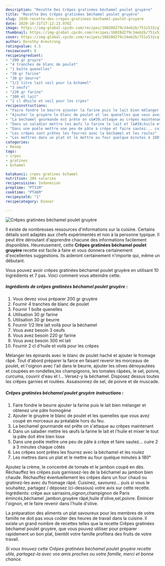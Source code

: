 ```yaml
---
description: "Recette Des Crêpes gratinées béchamel poulet gruyère"
title: "Recette Des Crêpes gratinées béchamel poulet gruyère"
slug: 1930-recette-des-crepes-gratinees-bechamel-poulet-gruyere
date: 2020-10-31T17:12:23.976Z
image: https://img-global.cpcdn.com/recipes/16028d279c34eb2b/751x532cq70/crepes-gratinees-bechamel-poulet-gruyere-photo-principale-de-la-recette.jpg
thumbnail: https://img-global.cpcdn.com/recipes/16028d279c34eb2b/751x532cq70/crepes-gratinees-bechamel-poulet-gruyere-photo-principale-de-la-recette.jpg
cover: https://img-global.cpcdn.com/recipes/16028d279c34eb2b/751x532cq70/crepes-gratinees-bechamel-poulet-gruyere-photo-principale-de-la-recette.jpg
author: Dorothy Armstrong
ratingvalue: 4.5
reviewcount: 8
recipeingredient:
- "200 gr gruyre"
- "4 tranches de blanc de poulet"
- "1 boîte quenelles"
- "30 gr farine"
- "30 gr beurre"
- "1/2 litre lait voil pour la bchamel"
- "3 oeufs"
- "220 gr farine"
- "300 ml lait"
- "2 cl dhuile et voil pour les crpes"
recipeinstructions:
- "Faire fondre le beurre ajouter la farine puis le lait bien mélanger et obtenez une pâte homogène"
- "Ajouter le gruyère le blanc de poulet et les quenelles que vous avez coupé en morceaux au préalable hors du feu."
- "La bechamel gourmande est prête on s&#39;attaque au crêpes maintenant"
- "Dans un saladier mettre les œufs la farine le lait et l&#39;huile et mixer le tout la pâte doit être bien lisse"
- "Dans une poêle mettre une peu de pâte à crêpe et faire sautez... cuire 2 à 3 minutes chaque côtés"
- "Les crêpes sont prêtes les fourrez avec la béchamel et les roulez"
- "Les mettres dans un plat et le mettre au four quelque minutes à 180°"
categories:
- Resep
tags:
- crpes
- gratines
- bchamel

katakunci: crpes gratines bchamel 
nutrition: 204 calories
recipecuisine: Indonesian
preptime: "PT31M"
cooktime: "PT46M"
recipeyield: "1"
recipecategory: Dinner

---
```



![Crêpes gratinées béchamel poulet gruyère](https://img-global.cpcdn.com/recipes/16028d279c34eb2b/751x532cq70/crepes-gratinees-bechamel-poulet-gruyere-photo-principale-de-la-recette.jpg)

Il existe de nombreuses ressources d'informations sur la cuisine. Certains détails sont adaptés aux chefs expérimentés et non à la personne typique. Il peut être déroutant d'apprendre chacune des informations facilement disponibles. Heureusement, cette <strong> Crêpes gratinées béchamel poulet gruyère </strong> recette est facile à faire et vous donnera certainement d'excellentes suggestions. Ils aideront certainement n'importe qui, même un débutant.

<!--inarticleads1-->

Vous pouvez avoir crêpes gratinées béchamel poulet gruyère en utilisant 10 Ingrédients et 7 pas. Voici comment vous atteindre cette.

##### Ingrédients de crêpes gratinées béchamel poulet gruyère :

1. Vous devez vous préparer 200 gr gruyère
1. Fournir 4 tranches de blanc de poulet
1. Fournir 1 boîte quenelles
1. Utilisation 30 gr farine
1. Utilisation 30 gr beurre
1. Fournir 1/2 litre lait voilà pour la béchamel
1. Vous avez besoin 3 oeufs
1. Vous avez besoin 220 gr farine
1. Vous avez besoin 300 ml lait
1. Fournir 2 cl d&#39;huile et voilà pour les crêpes


Mélanger les épinards avec le blanc de poulet haché et ajouter le fromage râpé. Tout d&#39;abord préparer la farce en faisant revenir les morceaux de poulet, et l&#39;oignon avec l&#39;ail dans le beurre, ajouter les olives dénoyautées et coupées en rondelles,les champignons, les tomates râpées, le sel, poivre, curcuma, couvrir d&#39;eau et l… Versez-y la béchamel. Disposez dessus toutes les crêpes garnies et roulées. Assaisonnez de sel, de poivre et de muscade. 

<!--inarticleads2-->

##### Crêpes gratinées béchamel poulet gruyère instructions :

1. Faire fondre le beurre ajouter la farine puis le lait bien mélanger et obtenez une pâte homogène
1. Ajouter le gruyère le blanc de poulet et les quenelles que vous avez coupé en morceaux au préalable hors du feu.
1. La bechamel gourmande est prête on s&#39;attaque au crêpes maintenant
1. Dans un saladier mettre les œufs la farine le lait et l&#39;huile et mixer le tout la pâte doit être bien lisse
1. Dans une poêle mettre une peu de pâte à crêpe et faire sautez... cuire 2 à 3 minutes chaque côtés
1. Les crêpes sont prêtes les fourrez avec la béchamel et les roulez
1. Les mettres dans un plat et le mettre au four quelque minutes à 180°


Ajoutez la crème, le concentré de tomate et le jambon coupé en dés. Réchauffez les crêpes puis garnissez-les de la béchamel au jambon bien chaude. Réchauffez éventuellement les crêpes dans un four chaud ou gratinez-les avec du fromage râpé. Cuisinez, savourez… puis si vous le souhaitez, partagez / déposez (ci-dessous) votre avis sur cette recette. Ingrédients: crêpe aux sarrasins,oignon,champignon de Paris émincés,béchamel ,jambon,gruyère râpé,huile d&#39;olive,sel,poivre. Émincer l&#39;oignon, et le faire revenir dans l&#39;huile d&#39;olive. 

<!--inarticleads1-->

<p>
La préparation des aliments un plat savoureux pour les membres de votre famille ne doit pas vous coûter des heures de travail dans la cuisine. Il existe un grand nombre de recettes telles que la recette Crêpes gratinées béchamel poulet gruyère, que vous pouvez utiliser pour préparer rapidement un bon plat, bientôt votre famille profitera des fruits de votre travail.
</p>

<p>
<i>Si vous trouvez cette Crêpes gratinées béchamel poulet gruyère recette utile, partagez-la avec vos amis proches ou votre famille, merci et bonne chance.</i>
</p>
